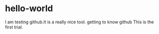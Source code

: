 # hello-world
I am testing github.It is a really nice tool.
getting to know github
This is the first trial.
